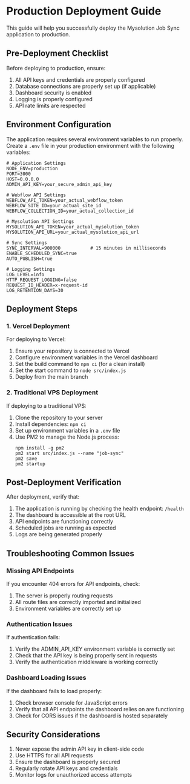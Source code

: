 # Production Deployment Guide

This guide will help you successfully deploy the Mysolution Job Sync application to production.

## Pre-Deployment Checklist

Before deploying to production, ensure:

1. All API keys and credentials are properly configured
2. Database connections are properly set up (if applicable)
3. Dashboard security is enabled
4. Logging is properly configured
5. API rate limits are respected

## Environment Configuration

The application requires several environment variables to run properly. Create a `.env` file in your production environment with the following variables:

```
# Application Settings
NODE_ENV=production
PORT=3000
HOST=0.0.0.0
ADMIN_API_KEY=your_secure_admin_api_key

# Webflow API Settings
WEBFLOW_API_TOKEN=your_actual_webflow_token
WEBFLOW_SITE_ID=your_actual_site_id
WEBFLOW_COLLECTION_ID=your_actual_collection_id

# Mysolution API Settings
MYSOLUTION_API_TOKEN=your_actual_mysolution_token
MYSOLUTION_API_URL=your_actual_mysolution_api_url

# Sync Settings
SYNC_INTERVAL=900000           # 15 minutes in milliseconds
ENABLE_SCHEDULED_SYNC=true
AUTO_PUBLISH=true

# Logging Settings
LOG_LEVEL=info
HTTP_REQUEST_LOGGING=false
REQUEST_ID_HEADER=x-request-id
LOG_RETENTION_DAYS=30
```

## Deployment Steps

### 1. Vercel Deployment

For deploying to Vercel:

1. Ensure your repository is connected to Vercel
2. Configure environment variables in the Vercel dashboard
3. Set the build command to `npm ci` (for a clean install)
4. Set the start command to `node src/index.js`
5. Deploy from the main branch

### 2. Traditional VPS Deployment

If deploying to a traditional VPS:

1. Clone the repository to your server
2. Install dependencies: `npm ci`
3. Set up environment variables in a `.env` file
4. Use PM2 to manage the Node.js process:
   ```
   npm install -g pm2
   pm2 start src/index.js --name "job-sync"
   pm2 save
   pm2 startup
   ```

## Post-Deployment Verification

After deployment, verify that:

1. The application is running by checking the health endpoint: `/health`
2. The dashboard is accessible at the root URL
3. API endpoints are functioning correctly
4. Scheduled jobs are running as expected
5. Logs are being generated properly

## Troubleshooting Common Issues

### Missing API Endpoints

If you encounter 404 errors for API endpoints, check:

1. The server is properly routing requests
2. All route files are correctly imported and initialized
3. Environment variables are correctly set up

### Authentication Issues

If authentication fails:

1. Verify the ADMIN_API_KEY environment variable is correctly set
2. Check that the API key is being properly sent in requests
3. Verify the authentication middleware is working correctly

### Dashboard Loading Issues

If the dashboard fails to load properly:

1. Check browser console for JavaScript errors
2. Verify that all API endpoints the dashboard relies on are functioning
3. Check for CORS issues if the dashboard is hosted separately

## Security Considerations

1. Never expose the admin API key in client-side code
2. Use HTTPS for all API requests
3. Ensure the dashboard is properly secured
4. Regularly rotate API keys and credentials
5. Monitor logs for unauthorized access attempts 